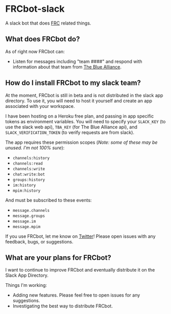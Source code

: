 # FRCbot-slack
A slack bot that does [FRC](https://www.firstinspires.org/robotics/frc) related things.

## What does FRCbot do?

As of right now FRCbot can:
* Listen for messages including "team ####" and respond with information about that team from [The Blue Alliance](https://www.thebluealliance.com).

## How do I install FRCbot to my slack team?
At the moment, FRCbot is still in beta and is not distributed in the slack app directory. To use it, you will need to host it yourself and create an app associated with your workspace.

I have been hosting on a Heroku free plan, and passing in app specific tokens as environment variables. You will need to specify your `SLACK_KEY` (to use the slack web api), `TBA_KEY` (for The Blue Alliance api), and `SLACK_VERIFICATION_TOKEN` (to verify requests are from slack).

The app requires these permission scopes (_Note: some of these may be unused. I'm not 100% sure_):
* `channels:history`
* `channels:read`
* `channels:write`
* `chat:write:bot`
* `groups:history`
* `im:history`
* `mpim:history`

And must be subscribed to these events:
* `message.channels`
* `message.groups`
* `message.im`
* `message.mpim`

If you use FRCbot, let me know on [Twitter](https://twitter.com/thprgrmmrjck)! Please open issues with any feedback, bugs, or suggestions.

## What are your plans for FRCbot?
I want to continue to improve FRCbot and eventually distribute it on the Slack App Directory.

Things I'm working:
* Adding new features. Please feel free to open issues for any suggestions.
* Investigating the best way to distribute FRCbot.
